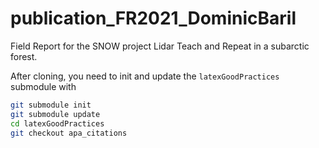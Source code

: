 # publication_FR2021_DominicBaril
Field Report for the SNOW project Lidar Teach and Repeat in a subarctic forest.

After cloning, you need to init and update the `latexGoodPractices` submodule with

``` bash 
git submodule init
git submodule update
cd latexGoodPractices
git checkout apa_citations
```
